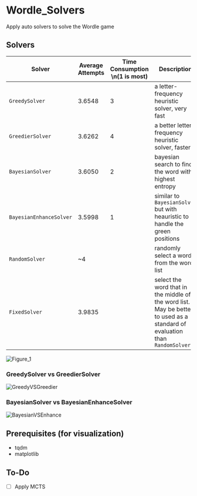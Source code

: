# Wordle_Solvers

Apply auto solvers to solve the Wordle game

## Solvers
| Solver | Average Attempts | Time Consumption \n(1 is most) | Description |
| ------ | ---------------- | ---------------- | ----------- |
| `GreedySolver` | 3.6548 | 3 | a letter-frequency heuristic solver, very fast |
| `GreedierSolver` | 3.6262 | 4 | a better letter-frequency heuristic solver, faster |
| `BayesianSolver` | 3.6050 | 2 | bayesian search to find the word with highest entropy |
| `BayesianEnhanceSolver` | 3.5998 | 1 | similar to `BayesianSolver` but with heauristic to handle the green positions |
| `RandomSolver` | ~4 | | randomly select a word from the word list |
| `FixedSolver` | 3.9835 | | select the word that in the middle of the word list. May be better to used as a standard of evaluation than `RandomSolver` |

![Figure_1](https://github.com/user-attachments/assets/589d46bc-2587-4bfc-9a6e-78569014b96e)

### GreedySolver vs GreedierSolver
![GreedyVSGreedier](https://github.com/user-attachments/assets/cd513b02-cefe-4b41-ada6-4beeeb4d8f93)

### BayesianSolver vs BayesianEnhanceSolver
![BayesianVSEnhance](https://github.com/user-attachments/assets/e0f6c9b3-4ee9-46cd-8eb5-1d4c967b2a81)

## Prerequisites (for visualization)
- tqdm 
- matplotlib

## To-Do
- [ ] Apply MCTS


